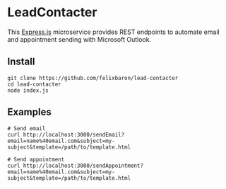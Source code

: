 # LeadContacter

This [Express.js](https://expressjs.com/) microservice provides REST endpoints to automate email and appointment sending with Microsoft Outlook.

## Install

```shell
git clone https://github.com/felixbaron/lead-contacter
cd lead-contacter
node index.js
```

## Examples

```shell
# Send email
curl http://localhost:3000/sendEmail?email=name%40email.com&subject=my-subject&template=/path/to/template.html

# Send appointment
curl http://localhost:3000/sendAppointment?email=name%40email.com&subject=my-subject&template=/path/to/template.html
```
